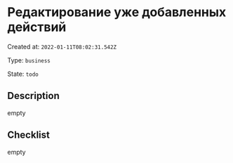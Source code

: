 # Редактирование уже добавленных действий

Created at: `2022-01-11T08:02:31.542Z`

Type: `business`

State: `todo`

## Description
empty

## Checklist
empty
